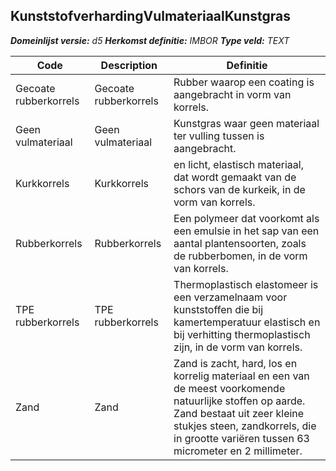 ﻿## KunststofverhardingVulmateriaalKunstgras

*__Domeinlijst versie:__ d5*
*__Herkomst definitie:__ IMBOR*
*__Type veld:__ TEXT*

|__Code__ |__Description__ |__Definitie__	|
|	---	|	---	|   ---	| 
| Gecoate rubberkorrels | Gecoate rubberkorrels | Rubber waarop een coating is aangebracht in vorm van korrels. |
| Geen vulmateriaal | Geen vulmateriaal | Kunstgras waar geen materiaal ter vulling tussen is aangebracht. |
| Kurkkorrels | Kurkkorrels | en licht, elastisch materiaal, dat wordt gemaakt van de schors van de kurkeik, in de vorm van korrels. |
| Rubberkorrels | Rubberkorrels | Een polymeer dat voorkomt als een emulsie in het sap van een aantal plantensoorten, zoals de rubberbomen, in de vorm van korrels. |
| TPE rubberkorrels | TPE rubberkorrels | Thermoplastisch elastomeer is een verzamelnaam voor kunststoffen die bij kamertemperatuur elastisch en bij verhitting thermoplastisch zijn, in de vorm van korrels. |
| Zand | Zand | Zand is zacht, hard, los en korrelig materiaal en een van de meest voorkomende natuurlijke stoffen op aarde. Zand bestaat uit zeer kleine stukjes steen, zandkorrels, die in grootte variëren tussen 63 micrometer en 2 millimeter. |
